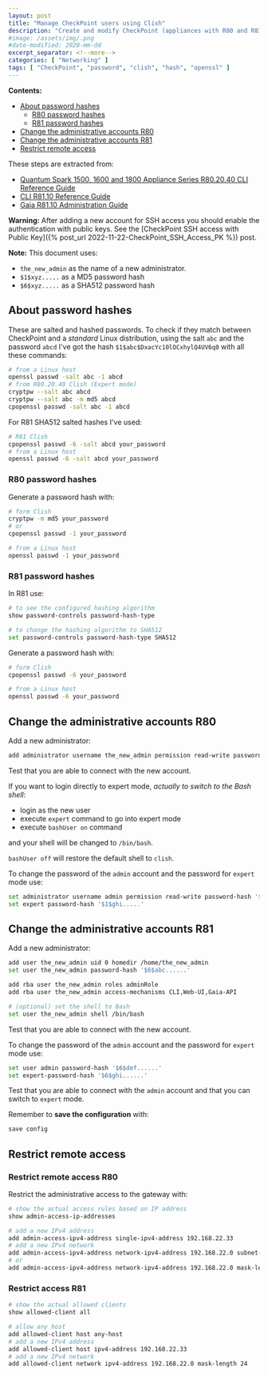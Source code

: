 ```yaml
---
layout: post
title: "Manage CheckPoint users using Clish"
description: "Create and modify CheckPoint (appliances with R80 and R81) users using Clish"
#image: /assets/img/.png
#date-modified: 2020-mm-dd
excerpt_separator: <!--more-->
categories: [ "Networking" ]
tags: [ "CheckPoint", "password", "clish", "hash", "openssl" ]
---
```


**Contents:**

- [About password hashes](#about-password-hashes)
  - [R80 password hashes](#r80-password-hashes)
  - [R81 password hashes](#r81-password-hashes)
- [Change the administrative accounts R80](#change-the-administrative-accounts-r80)
- [Change the administrative accounts R81](#change-the-administrative-accounts-r81)
- [Restrict remote access](#restrict-remote-access)

These steps are extracted from:

- [Quantum Spark 1500, 1600 and 1800 Appliance Series R80.20.40 CLI Reference Guide](https://sc1.checkpoint.com/documents/SMB_R80.20.40/CLI/Default.htm)
- [CLI R81.10 Reference Guide](https://sc1.checkpoint.com/documents/R81.10/WebAdminGuides/EN/CP_R81.10_CLI_ReferenceGuide/Topics-CLIG/Introduction.htm)
- [Gaia R81.10 Administration Guide](https://sc1.checkpoint.com/documents/R81.10/WebAdminGuides/EN/CP_R81.10_Gaia_AdminGuide/Default.htm)

**Warning:** After adding a new account for SSH access you should enable the authentication with public keys. See the [CheckPoint SSH access with Public Key]({% post_url 2022-11-22-CheckPoint_SSH_Access_PK %}) post.

**Note:** This document uses:

- `the_new_admin` as the name of a new administrator.
- `$1$xyz.....` as a MD5 password hash
- `$6$xyz.....` as a SHA512 password hash

## About password hashes

These are salted and hashed passwords. To check if they match between CheckPoint and a *standard* Linux distribution, using the salt
`abc` and the password `abcd` I've got the hash `$1$abc$DxacYc10lOCxhylQ4UV6q0` with all these commands:

```sh
# from a Linux host
openssl passwd -salt abc -1 abcd
# from R80.20.40 Clish (Expert mode)
cryptpw --salt abc abcd
cryptpw --salt abc -m md5 abcd
cpopenssl passwd -salt abc -1 abcd
```

For R81 SHA512 salted hashes I've used:

```sh
# R81 Clish
cpopenssl passwd -6 -salt abcd your_password
# from a Linux host
openssl passwd -6 -salt abcd your_password
```

### R80 password hashes

Generate a password hash with:

```sh
# form Clish
cryptpw -m md5 your_password
# or
cpopenssl passwd -1 your_password

# from a Linux host
openssl passwd -1 your_password
```

### R81 password hashes

In R81 use:

```sh
# to see the configured hashing algorithm
show password-controls password-hash-type

# to change the hashing algorithm to SHA512
set password-controls password-hash-type SHA512
```

Generate a password hash with:

```sh
# form Clish
cpopenssl passwd -6 your_password

# from a Linux host
openssl passwd -6 your_password
```

## Change the administrative accounts R80

Add a new administrator:

```sh
add administrator username the_new_admin permission read-write password-hash '$1$abc.....'
```

Test that you are able to connect with the new account.

If you want to login directly to expert mode, *actually to switch to the Bash shell*:

- login as the new user
- execute `expert` command to go into expert mode
- execute `bashUser on` command

and your shell will be changed to `/bin/bash`.

`bashUser off` will restore the default shell to `clish`.

To change the password of the `admin` account and the password for `expert` mode use:

```sh
set administrator username admin permission read-write password-hash '$1$def.....'
set expert password-hash '$1$ghi.....'
```

## Change the administrative accounts R81

Add a new administrator:

```sh
add user the_new_admin uid 0 homedir /home/the_new_admin
set user the_new_admin password-hash '$6$abc......'

add rba user the_new_admin roles adminRole
add rba user the_new_admin access-mechanisms CLI,Web-UI,Gaia-API

# (optional) set the shell to Bash
set user the_new_admin shell /bin/bash
```

Test that you are able to connect with the new account.

To change the password of the `admin` account and the password for `expert` mode use:

```sh
set user admin password-hash '$6$def......'
set expert-password-hash '$6$ghi......'
```

Test that you are able to connect with the `admin` account and that you can switch to `expert` mode.

Remember to **save the configuration** with:

```sh
save config
```

## Restrict remote access

### Restrict remote access R80

Restrict the administrative access to the gateway with:

```sh
# show the actual access rules based on IP address
show admin-access-ip-addresses

# add a new IPv4 address 
add admin-access-ipv4-address single-ipv4-address 192.168.22.33
# add a new IPv4 network 
add admin-access-ipv4-address network-ipv4-address 192.168.22.0 subnet-mask 255.255.255.0
# or
add admin-access-ipv4-address network-ipv4-address 192.168.22.0 mask-length 24
```

### Restrict access R81

```sh
# show the actual allowed clients
show allowed-client all

# allow any host
add allowed-client host any-host
# add a new IPv4 address 
add allowed-client host ipv4-address 192.168.22.33
# add a new IPv4 network 
add allowed-client network ipv4-address 192.168.22.0 mask-length 24
```
